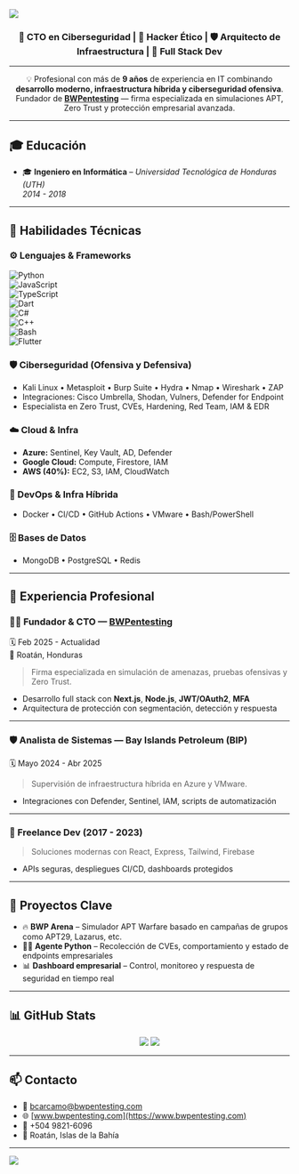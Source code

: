 <img src="https://capsule-render.vercel.app/api?type=waving&color=0d1117,1f2937,111827&height=200&section=header&text=Bryan%20Josué%20Cárcamo%20Matute&fontSize=40&fontColor=ffffff&animation=twinkling&desc=Ingeniero%20en%20Informática%20|%20CTO%20BWPentesting&descAlign=60&descSize=18"/>

<h3 align="center">🚀 CTO en Ciberseguridad | 🧠 Hacker Ético | 🛡️ Arquitecto de Infraestructura | 🧩 Full Stack Dev</h3>

---

<div align="center">

💡 Profesional con más de <b>9 años</b> de experiencia en IT combinando <b>desarrollo moderno, infraestructura híbrida y ciberseguridad ofensiva</b>.  
Fundador de <a href="https://www.bwpentesting.com" target="_blank"><b>BWPentesting</b></a> — firma especializada en simulaciones APT, Zero Trust y protección empresarial avanzada.

</div>

---

## 🎓 Educación

- 🎓 **Ingeniero en Informática** – *Universidad Tecnológica de Honduras (UTH)*  
  <i>2014 - 2018</i>

---

## 🧠 Habilidades Técnicas

### ⚙️ Lenguajes & Frameworks
![Python](https://img.shields.io/badge/-Python-05122A?style=flat&logo=python)  
![JavaScript](https://img.shields.io/badge/-JavaScript-05122A?style=flat&logo=javascript)  
![TypeScript](https://img.shields.io/badge/-TypeScript-05122A?style=flat&logo=typescript)  
![Dart](https://img.shields.io/badge/-Dart-05122A?style=flat&logo=dart)  
![C#](https://img.shields.io/badge/-C%23-05122A?style=flat&logo=csharp)  
![C++](https://img.shields.io/badge/-C++-05122A?style=flat&logo=cplusplus)  
![Bash](https://img.shields.io/badge/-Bash-05122A?style=flat&logo=gnubash)  
![Flutter](https://img.shields.io/badge/-Flutter-05122A?style=flat&logo=flutter)

### 🛡️ Ciberseguridad (Ofensiva y Defensiva)
- Kali Linux • Metasploit • Burp Suite • Hydra • Nmap • Wireshark • ZAP  
- Integraciones: Cisco Umbrella, Shodan, Vulners, Defender for Endpoint  
- Especialista en Zero Trust, CVEs, Hardening, Red Team, IAM & EDR  

### ☁️ Cloud & Infra
- **Azure:** Sentinel, Key Vault, AD, Defender  
- **Google Cloud:** Compute, Firestore, IAM  
- **AWS (40%):** EC2, S3, IAM, CloudWatch

### 🔁 DevOps & Infra Híbrida
- Docker • CI/CD • GitHub Actions • VMware • Bash/PowerShell

### 🗄️ Bases de Datos
- MongoDB • PostgreSQL • Redis

---

## 🏢 Experiencia Profesional

### 👨‍💻 Fundador & CTO — [BWPentesting](https://www.bwpentesting.com)
🗓️ Feb 2025 - Actualidad  
📍 Roatán, Honduras  
> Firma especializada en simulación de amenazas, pruebas ofensivas y Zero Trust.  
- Desarrollo full stack con **Next.js**, **Node.js**, **JWT/OAuth2**, **MFA**  
- Arquitectura de protección con segmentación, detección y respuesta

---

### 🛡️ Analista de Sistemas — Bay Islands Petroleum (BIP)
🗓️ Mayo 2024 - Abr 2025  
> Supervisión de infraestructura híbrida en Azure y VMware.  
- Integraciones con Defender, Sentinel, IAM, scripts de automatización

---

### 🧪 Freelance Dev (2017 - 2023)
> Soluciones modernas con React, Express, Tailwind, Firebase  
- APIs seguras, despliegues CI/CD, dashboards protegidos

---

## 🧩 Proyectos Clave

- 🔥 **BWP Arena** – Simulador APT Warfare basado en campañas de grupos como APT29, Lazarus, etc.  
- 🕵️‍♂️ **Agente Python** – Recolección de CVEs, comportamiento y estado de endpoints empresariales  
- 📊 **Dashboard empresarial** – Control, monitoreo y respuesta de seguridad en tiempo real  

---

## 📊 GitHub Stats

<p align="center">
  <img src="https://github-readme-stats.vercel.app/api?username=bryanjcarcamomatute&show_icons=true&theme=tokyonight&hide_border=true" />
  <img src="https://github-readme-stats.vercel.app/api/top-langs/?username=bryanjcarcamomatute&layout=compact&theme=tokyonight&hide_border=true" />
</p>

---

## 📫 Contacto

- 📧 bcarcamo@bwpentesting.com  
- 🌐 [www.bwpentesting.com](https://www.bwpentesting.com)  
- 📱 +504 9821-6096  
- 📍 Roatán, Islas de la Bahía

---

<img src="https://capsule-render.vercel.app/api?type=waving&color=0d1117,1f2937,111827&height=120&section=footer"/>

